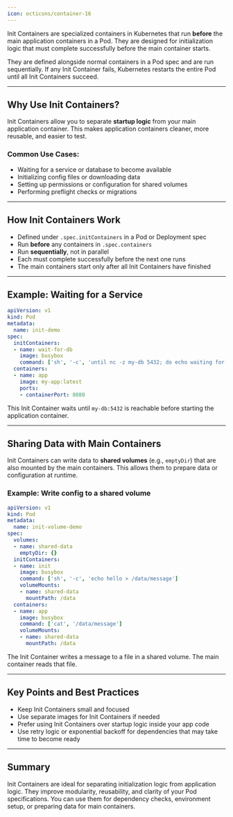 ```yaml
---
icon: octicons/container-16
---
```


Init Containers are specialized containers in Kubernetes that run **before** the main application containers in a Pod. They are designed for initialization logic that must complete successfully before the main container starts.

They are defined alongside normal containers in a Pod spec and are run sequentially. If any Init Container fails, Kubernetes restarts the entire Pod until all Init Containers succeed.

---

## Why Use Init Containers?

Init Containers allow you to separate **startup logic** from your main application container. This makes application containers cleaner, more reusable, and easier to test.

### Common Use Cases:
- Waiting for a service or database to become available
- Initializing config files or downloading data
- Setting up permissions or configuration for shared volumes
- Performing preflight checks or migrations

---

## How Init Containers Work

- Defined under `.spec.initContainers` in a Pod or Deployment spec
- Run **before** any containers in `.spec.containers`
- Run **sequentially**, not in parallel
- Each must complete successfully before the next one runs
- The main containers start only after all Init Containers have finished

---

## Example: Waiting for a Service

```yaml
apiVersion: v1
kind: Pod
metadata:
  name: init-demo
spec:
  initContainers:
  - name: wait-for-db
    image: busybox
    command: ['sh', '-c', 'until nc -z my-db 5432; do echo waiting for db; sleep 2; done']
  containers:
  - name: app
    image: my-app:latest
    ports:
    - containerPort: 8080
```

This Init Container waits until `my-db:5432` is reachable before starting the application container.

---

## Sharing Data with Main Containers

Init Containers can write data to **shared volumes** (e.g., `emptyDir`) that are also mounted by the main containers. This allows them to prepare data or configuration at runtime.

### Example: Write config to a shared volume

```yaml
apiVersion: v1
kind: Pod
metadata:
  name: init-volume-demo
spec:
  volumes:
  - name: shared-data
    emptyDir: {}
  initContainers:
  - name: init
    image: busybox
    command: ['sh', '-c', 'echo hello > /data/message']
    volumeMounts:
    - name: shared-data
      mountPath: /data
  containers:
  - name: app
    image: busybox
    command: ['cat', '/data/message']
    volumeMounts:
    - name: shared-data
      mountPath: /data
```

The Init Container writes a message to a file in a shared volume. The main container reads that file.

---

## Key Points and Best Practices

- Keep Init Containers small and focused
- Use separate images for Init Containers if needed
- Prefer using Init Containers over startup logic inside your app code
- Use retry logic or exponential backoff for dependencies that may take time to become ready

---

## Summary

Init Containers are ideal for separating initialization logic from application logic. They improve modularity, reusability, and clarity of your Pod specifications. You can use them for dependency checks, environment setup, or preparing data for main containers.